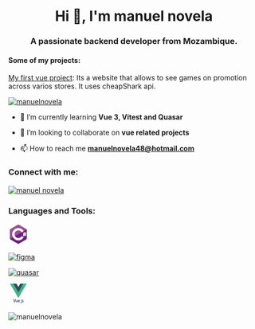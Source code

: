 <h1 align="center">Hi 👋, I'm manuel novela</h1>

<h3 align="center">A passionate backend developer from Mozambique.</h3>

 

<h4 align="left">Some of my projects:</h3>

<a href="https://gamefiresale.web.app/home" target="blank">My first vue project</a>: Its a website that allows to see games on promotion across varios stores. It uses cheapShark api.

</p>

</p>

</p>

</p>

<p align="left"> <a href="https://github.com/ryo-ma/github-profile-trophy"><img src="https://github-profile-trophy.vercel.app/?username=manuelnovela" alt="manuelnovela" /></a> </p>

 

- 🌱 I’m currently learning **Vue 3, Vitest and Quasar**

 

- 👯 I’m looking to collaborate on **vue related projects**

 

- 📫 How to reach me **manuelnovela48@hotmail.com**

 

<h3 align="left">Connect with me:</h3>

<p align="left">

<a href="https://linkedin.com/in/manuel novela" target="blank"><img align="center" src="https://raw.githubusercontent.com/rahuldkjain/github-profile-readme-generator/master/src/images/icons/Social/linked-in-alt.svg" alt="manuel novela" height="30" width="40" /></a>

</p>

 

<h3 align="left">Languages and Tools:</h3>

<p align="left"> <a href="https://www.w3schools.com/cs/" target="_blank" rel="noreferrer"> <img src="https://raw.githubusercontent.com/devicons/devicon/master/icons/csharp/csharp-original.svg" alt="csharp" width="40" height="40"/> </a> <a href="https://www.figma.com/" target="_blank" rel="noreferrer">

<img src="https://www.vectorlogo.zone/logos/figma/figma-icon.svg" alt="figma" width="40" height="40"/> </a> <a href="https://jestjs.io" target="_blank" rel="noreferrer">

<img src="https://cdn.quasar.dev/logo/svg/quasar-logo.svg" alt="quasar" width="40" height="40"/> </a> <a href="https://vuejs.org/" target="_blank" rel="noreferrer">

<img src="https://raw.githubusercontent.com/devicons/devicon/master/icons/vuejs/vuejs-original-wordmark.svg" alt="vuejs" width="40" height="40"/> </a> </p>

 

 

<p><img align="center" src="https://github-readme-streak-stats.herokuapp.com/?user=manuelnovela&" alt="manuelnovela" /></p>